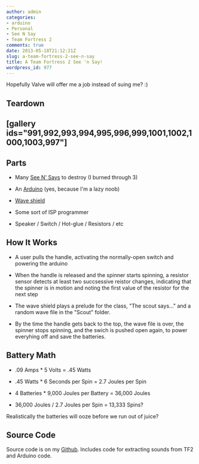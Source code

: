 ```yaml
---
author: admin
categories:
- arduino
- Personal
- See N Say
- Team Fortress 2
comments: true
date: 2013-05-18T21:12:21Z
slug: a-team-fortress-2-see-n-say
title: A Team Fortress 2 See 'n Say!
wordpress_id: 977
---
```


Hopefully Valve will offer me a job instead of suing me? :)


## Teardown




## [gallery ids="991,992,993,994,995,996,999,1001,1002,1000,1003,997"]




## Parts





	
  * Many [See N' Says](http://en.wikipedia.org/wiki/See_'n_Say) to destroy (I burned through 3)

	
  * An [Arduino](http://arduino.cc/en/) (yes, because I'm a lazy noob)

	
  * [Wave shield](http://www.ladyada.net/make/waveshield)

	
  * Some sort of ISP programmer

	
  * Speaker / Switch / Hot-glue / Resistors / etc




## How It Works





	
  * A user pulls the handle, activating the normally-open switch and powering the arduino

	
  * When the handle is released and the spinner starts spinning, a resistor sensor detects at least two succsessive reistor changes, indicating that the spinner is in motion and noting the first value of the resistor for the next step

	
  * The wave shield plays a prelude for the class, "The scout says..." and a random wave file in the "Scout" folder.

	
  * By the time the handle gets back to the top, the wave file is over, the spinner stops spinning, and the swich is pushed open again, to power everyhing off and save the batteries.




## Battery Math





	
  * .09 Amps * 5 Volts = .45 Watts

	
  * .45 Watts * 6 Seconds per Spin = 2.7 Joules per Spin

	
  * 4 Batteries * 9,000 Joules per Battery = 36,000 Joules

	
  * 36,000 Joules / 2.7 Joules per Spin = 13,333 Spins?


Realistically the batteries will ooze before we run out of juice?


## Source Code


Source code is on my [Github](https://github.com/solarkennedy/TeamFortress2-SeeNSay). Includes code for extracting sounds from TF2 and Arduino code.
